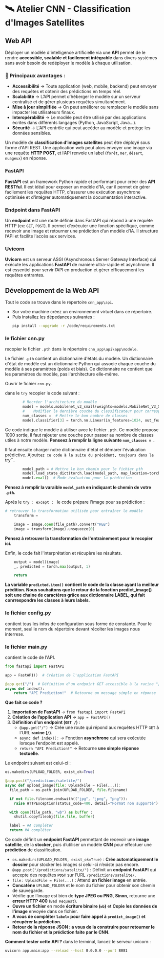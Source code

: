 # 🛰️ Atelier CNN - Classification d'Images Satellites  

## Web API
Déployer un modèle d'intelligence artificielle via une **API** permet de le rendre **accessible, scalable et facilement intégrable** dans divers systèmes sans avoir besoin de redéployer le modèle à chaque utilisation.

### 🔹 **Principaux avantages :**  
- **Accessibilité** → Toute application (web, mobile, backend) peut envoyer des requêtes et obtenir des prédictions en temps réel.
- **Scalabilité** → L’API permet d’héberger le modèle sur un serveur centralisé et de gérer plusieurs requêtes simultanément.
- **Mise à jour simplifiée** → On peut améliorer ou remplacer le modèle sans impacter les utilisateurs finaux.
- **Interopérabilité** → Le modèle peut être utilisé par des applications écrites dans différents langages (Python, JavaScript, Java…).
- **Sécurité** → L'API contrôle qui peut accéder au modèle et protège les données sensibles.  

Un modèle de **classification d’images satellites** peut être déployé sous forme d'API REST. Une application web peut alors envoyer une image via une requête **HTTP POST**, et l’API renvoie un label (`forêt`, `mer`, `désert`, `nuageux`) en réponse.

### FastAPI
**FastAPI** est un framework Python rapide et performant pour créer des **API RESTful**. Il est idéal pour exposer un modèle d'IA, car il permet de gérer facilement les requêtes HTTP, d'assurer une exécution asynchrone optimisée et d'intégrer automatiquement la documentation interactive.

### **Endpoint dans FastAPI**  
Un **endpoint** est une route définie dans FastAPI qui répond à une requête HTTP (ex: `GET`, `POST`). Il permet d’exécuter une fonction spécifique, comme recevoir une image et retourner une prédiction d’un modèle d’IA. Il structure l’API et facilite l’accès aux services.

### **Uvicorn**  
**Uvicorn** est un serveur ASGI (Asynchronous Server Gateway Interface) qui exécute les applications **FastAPI** de manière ultra-rapide et asynchrone. Il est essentiel pour servir l’API en production et gérer efficacement les requêtes entrantes.

## Développement de la Web API
Tout le code se trouve dans le répertoire ``cnn_app\api``.
- Sur votre machine créez un environnement virtuel dans ce répertoire.
- Puis installez les dépedances suivantes :
  ```bash
  pip install --upgrade -r /code/requirements.txt
  ```
### le fichier cnn.py
recopier le fichier ``.pth`` dans le répertoire ``cnn_app\api\app\modele``.

Le fichier ``.pth`` contient un dictionnaire d'états du modèle. Un dictionnaire d'état de modèle est un dictionnaire Python qui associe chaque couche du modèle à ses paramètres (poids et biais). Ce dictionnaire ne contient que les paramètres du modèle, pas l'architecture elle-même.

Ouvrir le fichier ``cnn.py``.

dans le ``try`` recopier le code suivant :
```python
        # Recréer l'architecture du modèle
        model = models.mobilenet_v3_small(weights=models.MobileNet_V3_Small_Weights.DEFAULT)  # False car on charge nos propres poids
        #    Modifier la dernière couche du classificateur pour correspondre aux poids entraînés
        num_classes =  # Mettre le bon nombre de classes
        model.classifier[3] = torch.nn.Linear(in_features=1024, out_features=num_classes)
```
Ce code indique le modèle à utiliser avec le fichier ``.pth``. Ce modèle propose 1000 sortie, il faut rajouter une couche pour passer au nombre de classes utiles à notre modèle. 
**Penseez à remplir la ligne suivante ``num_classes = ``.**

Il faut ensuite charger notre dictionnaire d'état et démarer l'évaluation prédictive. Ajout``tez ce code à la suite du précédent, toujours dans le ``try``.
```python
        model_path = # Mettre le bon chemin pour le fichier pth
        model.load_state_dict(torch.load(model_path, map_location=torch.device("cpu")), strict=False)  # Charger les poids
        model.eval()  # Mode évaluation pour la prédiction
```
**Pensez à remplir la varaible ``model_path`` en indiquant le chemin de votre ``.pth``.**

Après le ``try : except : `` le code prépare l'image pour sa prédiction :
```python
# retrouver la transformation utilisée pour entraîner le modèle
    transform = 

    image = Image.open(file_path).convert("RGB")
    image = transform(image).unsqueeze(0)
```
**Pensez à retrouver la transformation de l'entrainement pour le recopier ici.**

Enfin, le code fait l'interprétation et récupère les résultats.
```python
    output = model(image)
    _, predicted = torch.max(output, 1)

    return 
```
**La variable ``predicted.item()`` contient le code de la classe ayant la meilleur prédition. Nous souhaitons que le retour de la fonction predict_image() soit une chaine de caractères grâce aux dictionnaire LABEL, qui fait conrrespondre les classes à leurs labels.**

### le fichier config.py
contient tous les infos de configuration sous forme de constante. Pour le moment, seul le nom du répertoire devant récolter les images nous interrese.

### le fichier main.py
contient le code de l'API.

```python
from fastapi import FastAPI

app = FastAPI()  # Création de l'application FastAPI

@app.get("/")  # Définition d'un endpoint GET accessible à la racine "/"
async def index():
    return "API Prediction!"  # Retourne un message simple en réponse
```

**Que fait ce code ?**
1. **Importation de FastAPI** → `from fastapi import FastAPI`
2. **Création de l’application API** → `app = FastAPI()`
3. **Définition d’un endpoint (`GET /`)** :
   - `@app.get("/")` → Crée une route qui répond aux requêtes HTTP `GET` à l'URL **racine (`/`)**.
   - `async def index():` → Fonction **asynchrone** qui sera exécutée lorsque l’endpoint est appelé.
   - `return "API Prediction!"` → Retourne **une simple réponse textuelle**.

Le endpoint suivant est celui-ci :
```python
os.makedirs(UPLOAD_FOLDER, exist_ok=True)

@app.post("/predictions/satelite/")
async def upload_image(file: UploadFile = File(...)):
  file_path = os.path.join(UPLOAD_FOLDER, file.filename)

  if not file.filename.endswith(("jpg", "jpeg", "png")):
    raise HTTPException(status_code=400, detail="Format non supporté")

  with open(file_path, "wb") as buffer :
    shutil.copyfileobj(file.file, buffer)

  label = #A compléter
  return #A compléter
```

Ce code définit un **endpoint FastAPI** permettant de recevoir une **image satellite**, de la **stocker**, puis d’utiliser un modèle **CNN** pour effectuer une **prédiction** de classification.
- `os.makedirs(UPLOAD_FOLDER, exist_ok=True)` : **Crée automatiquement le dossier** pour stocker les images si celui-ci n’existe pas encore.
- `@app.post("/predictions/satelite/")` : Définit un **endpoint FastAPI** qui accepte des requêtes **`POST`** sur l’URL `/predictions/satelite/`.  
- `file: UploadFile = File(...)` : Attend **un fichier image** en entrée.
- **Concatène** `UPLOAD_FOLDER` et le nom du fichier pour obtenir son chemin de sauvegarde.
- Vérifie que l’image est bien de **type JPEG ou PNG**, **Sinon**, retourne une **erreur HTTP 400** (`Bad Request`).
- **Ouvre un fichier** en mode **écriture binaire (`wb`)** et **Copie les données de l’image** envoyée dans ce fichier.
- **A vous de compléter ``label=`` pour faire appel à `predict_image()` et récupérer la prédiction.**
- **Retour de la réponse JSON : a vous de la construire pour retourner le nom du fichier et la prédiction faite par le CNN**.

**Comment tester cette API ?**
dans le terminal, lancez le serveur uvicorn :
   ```bash
   uvicorn app.main:app --reload --host 0.0.0.0 --port 8081
   ```

